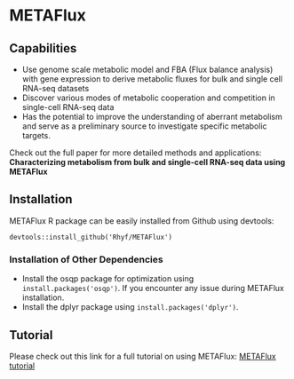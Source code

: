 # METAFlux
## Capabilities
* Use genome scale metabolic model and FBA (Flux balance analysis) with gene expression to derive metabolic fluxes for bulk and single cell RNA-seq datasets
* Discover various modes of metabolic cooperation and competition in single-cell RNA-seq data
* Has the potential to improve the understanding of aberrant metabolism and serve as a preliminary source to investigate specific metabolic targets.

Check out the full paper for more detailed methods and applications: 
**Characterizing metabolism from bulk and single-cell RNA-seq data using METAFlux**

## Installation 
METAFlux R package can be easily installed from Github using devtools:

`devtools::install_github('Rhyf/METAFlux')`

### Installation of Other Dependencies
* Install the osqp package for optimization using `install.packages('osqp')`. If you encounter any issue during METAFlux installation.
* Install the dplyr package using `install.packages('dplyr')`.



## Tutorial
Please check out this link for a full tutorial on using METAFlux:
[METAFlux tutorial](https://rhyf.github.io/METAFlux/)



